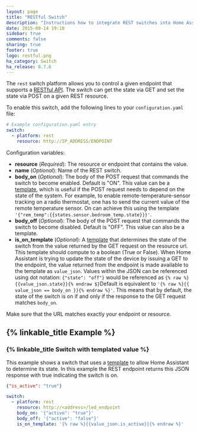 ```yaml
---
layout: page
title: "RESTful Switch"
description: "Instructions how to integrate REST switches into Home Assistant."
date: 2015-09-14 19:10
sidebar: true
comments: false
sharing: true
footer: true
logo: restful.png
ha_category: Switch
ha_release: 0.7.6
---
```



The `rest` switch platform allows you to control a given endpoint that supports a [RESTful API](https://en.wikipedia.org/wiki/Representational_state_transfer). The switch can get the state via GET and set the state via POST on a given REST resource.

To enable this switch, add the following lines to your `configuration.yaml` file:

```yaml
# Example configuration.yaml entry
switch:
  - platform: rest
    resource: http://IP_ADDRESS/ENDPOINT
```

Configuration variables:

- **resource** (*Required*): The resource or endpoint that contains the value.
- **name** (*Optional*): Name of the REST switch.
- **body_on** (*Optional*): The body of the POST request that commands the switch to become enabled. Default is "ON". This value can be a [template](/topics/templating/), which is useful if the POST request needs to depend on the state of the system. For example, to enable remote-temperature-sensor tracking on a radio thermostat, one has to send the current value of the remote temperature sensor. On can achieve this using the template `'{"rem_temp":{{states.sensor.bedroom_temp.state}}}'`.
- **body_off** (*Optional*): The body of the POST request that commands the switch to become disabled. Default is "OFF". This value can also be a template.
- **is_on_template** (*Optional*): A [template](/topics/templating/) that determines the state of the switch from the value returned by the GET request on the resource url. This template should compute to a boolean (True or False).  When Home Assistant is trying to update the state of the device by issuing a GET to the endpoint, the value returned from the endpoint is made available to the template as `value_json`. Values within the JSON can be referenced using dot notation: `{"state": "off"}` would be referenced as `{% raw %}{{value_json.state}}{% endraw $}`Default is equivalent to `'{% raw %}{{ value_json == body_on }}{% endraw %}'`. This means that by default, the state of the switch is on if and only if the response to the GET request matches `body_on`.


<p class='note warning'>
Make sure that the URL matches exactly your endpoint or resource.
</p>


## {% linkable_title Example %}

### {% linkable_title Switch with templated value %}

This example shows a switch that uses a [template](/topics/templating/) to allow Home Assistant to determine its state. In this example the REST endpoint returns this JSON response with true indicating the switch is on.

```json
{"is_active": "true"}
```


```yaml
switch:
  - platform: rest
    resource: http://<address>/led_endpoint
    body_on: '{"active": "true"}'
    body_off: '{"active": "false"}'
    is_on_template: '{% raw %}{{value_json.is_active}}{% endraw %}'
```

